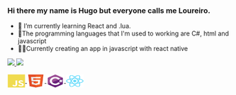 ### Hi there my name is Hugo but everyone calls me Loureiro.


- 🌱 I’m currently learning React and .lua.
- 🌱The programming languages that I'm used to working are C#, html and javascript
- 👨‍💻Currently creating an app in javascript with react native

 <a href="https://github.com/Loureiro32">
  <img height="180em" src="https://github-readme-stats.vercel.app/api?username=Loureiro32&show_icons=true&theme=darkula&include_all_commits=true&count_private=true"/>
  <img height="180em" src="https://github-readme-stats.vercel.app/api/top-langs/?username=Loureiro32&layout=compact&langs_count=7&theme=darkula"/>
</div>
  
  <div style="display: inline_block"><br>
  <img align="center" alt="Loureiro-Js" height="30" width="40" src="https://raw.githubusercontent.com/devicons/devicon/master/icons/javascript/javascript-plain.svg">
  <img align="center" alt="Loureiro-HTML" height="30" width="40" src="https://raw.githubusercontent.com/devicons/devicon/master/icons/html5/html5-original.svg">
  <img align="center" alt="LOureiro-Csharp" height="30" width="40" src="https://raw.githubusercontent.com/devicons/devicon/master/icons/csharp/csharp-original.svg">
  <img align="center" alt="Loureiro-React" height="30" width="40" src="https://raw.githubusercontent.com/devicons/devicon/master/icons/react/react-original.svg">
</div>

